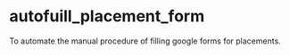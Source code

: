 # autofuill_placement_form
To automate the manual procedure of filling google forms for placements.

